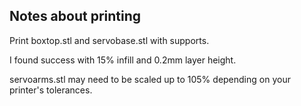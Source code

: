 ## Notes about printing

Print boxtop.stl and servobase.stl with supports.

I found success with 15% infill and 0.2mm layer height.

servoarms.stl may need to be scaled up to 105% depending on your printer's tolerances.
